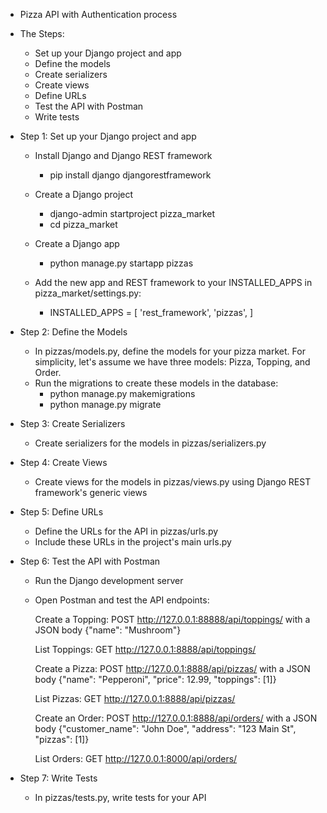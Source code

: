 - Pizza API with Authentication process
- The Steps:
    - Set up your Django project and app
    - Define the models
    - Create serializers
    - Create views
    - Define URLs
    - Test the API with Postman
    - Write tests

- Step 1: Set up your Django project and app
    - Install Django and Django REST framework
        - pip install django djangorestframework
    - Create a Django project
        - django-admin startproject pizza_market
        - cd pizza_market
    - Create a Django app
        - python manage.py startapp pizzas
    - Add the new app and REST framework to your INSTALLED_APPS in  pizza_market/settings.py:

        - INSTALLED_APPS = [
            'rest_framework',
            'pizzas',
        ]
- Step 2: Define the Models
    - In pizzas/models.py, define the models for your pizza market. For simplicity, let's assume we have three models: Pizza, Topping, and Order.
    - Run the migrations to create these models in the database:
        - python manage.py makemigrations
        - python manage.py migrate

- Step 3: Create Serializers
    - Create serializers for the models in pizzas/serializers.py

- Step 4: Create Views
    - Create views for the models in pizzas/views.py using Django REST framework's generic views

- Step 5: Define URLs
    - Define the URLs for the API in pizzas/urls.py
    - Include these URLs in the project's main urls.py  

- Step 6: Test the API with Postman
    - Run the Django development server   
    - Open Postman and test the API endpoints:

        Create a Topping: POST http://127.0.0.1:88888/api/toppings/ with a JSON body {"name": "Mushroom"}
        
        List Toppings: GET http://127.0.0.1:8888/api/toppings/
        
        Create a Pizza: POST http://127.0.0.1:8888/api/pizzas/ with a JSON body {"name": "Pepperoni", "price": 12.99, "toppings": [1]}
        
        List Pizzas: GET http://127.0.0.1:8888/api/pizzas/
        
        Create an Order: POST http://127.0.0.1:8888/api/orders/ with a JSON body {"customer_name": "John Doe", "address": "123 Main St", "pizzas": [1]}
        
        List Orders: GET http://127.0.0.1:8000/api/orders/


- Step 7: Write Tests
    - In pizzas/tests.py, write tests for your API
    


